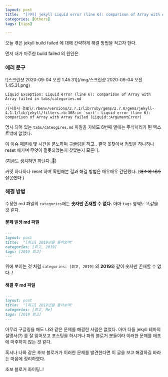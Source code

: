 ```yaml
---
layout: post
title:  "[기타] jekyll Liquid error (line 6): comparison of Array with Array failed in ~"
categories: [Others]
tags: [tips]

---
```


오늘 겪은 jekyll build failed 에 대해 간략하게 해결 방법을 적고자 한다.

먼저 내가 마주한 build failed 의 원인은

### 에러 문구

![스크린샷 2020-09-04 오전 1.45.31](/img/스크린샷 2020-09-04 오전 1.45.31.png)

```command
Liquid Exception: Liquid error (line 6): comparison of Array with Array failed in tabs/categories.md
...
/{사용자 경로}/.rbenv/versions/2.7.1/lib/ruby/gems/2.7.0/gems/jekyll-4.1.1/lib/jekyll/filters.rb:308:in `sort': Liquid error (line 6): comparison of Array with Array failed (Liquid::ArgumentError)
```

명시 되어 있는 `tabs/cateogires.md` 파일을 가봐도 6번째 열에는 주석처리가 된 텍스트밖에 없었다.



이 이슈 때문에 몇 시간을 분노하며 구글링을 하고.. 결국 못찾아서 커밋을 하나하나 reset 해가며 무엇이 잘못되었는지 찾았는지 모른다.

(~~지금도 생각하면 화난다..🤬~~)

커밋 하나하나 reset 하며 확인해본 결과 해결 방법은 매우매우 간단했다. (~~애초에 내가 잘못했다.~~)

### 해결 방법

수정한 md 파일의 `categories`에는 **숫자만 존재할 수 없다.** 아마 `tags` 영역도 똑같을 것 같다.

#### 문제 발생 md 파일

```markdown
---
layout: post
title:  "[회고] 2019년을 돌아보며"
categories: [회고, 2019]
tags: [2019 회고]
---
```

위에 보이는 것 처럼 `categories: [회고, 2019]` 의 **2019**와 같이 숫자만 존재할 수 없다..!


#### 해결 후 md 파일

```markdown
---
layout: post
title:  "[회고] 2019년을 돌아보며"
categories: [회고, Me]
tags: [2019 회고]
---
```


아무리 구글링을 해도 나와 같은 문제를 해결한 사람은 없었다. 아마 다들 jekyll 테마의 설명서(?) 를 잘 읽어보고 포스팅을 하시거나 파워 블로거 분들이라 이러한 문제를 애초에 마주하지 않는 것 같다.

혹시나 나와 같은 초보 블로거가 이러한 문제를 발견한다면 이 글을 보고 해결하길 바라는 마음에 정리하였다.

초보 블로거 화이팅..!